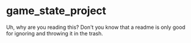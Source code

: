 # game_state_project
Uh, why are you reading this? Don't you know that a readme is only good for ignoring and throwing it in the trash.
